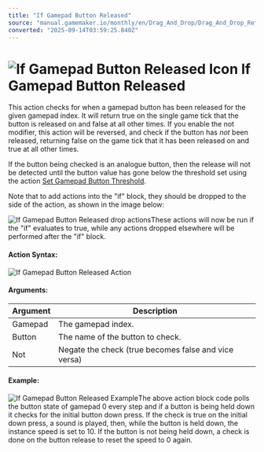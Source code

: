 ```yaml
---
title: "If Gamepad Button Released"
source: "manual.gamemaker.io/monthly/en/Drag_And_Drop/Drag_And_Drop_Reference/Gamepad/If_Gamepad_Button_Released.htm"
converted: "2025-09-14T03:59:25.840Z"
---
```


# ![If Gamepad Button Released Icon](../../../assets/Images/Scripting_Reference/Drag_And_Drop/Reference/Gamepad/i_GamePad_If_Button_Released.png) If Gamepad Button Released

This action checks for when a gamepad button has been released for the given gamepad index. It will return true on the single game tick that the button is released on and false at all other times. If you enable the not modifier, this action will be reversed, and check if the button has _not_ been released, returning false on the game tick that it has been released on and true at all other times.

If the button being checked is an analogue button, then the release will not be detected until the button value has gone below the threshold set using the action [Set Gamepad Button Threshold](Set_Gamepad_Button_Threshold.md).

Note that to add actions into the "if" block, they should be dropped to the side of the action, as shown in the image below:

![If Gamepad Button Released drop actions](../../../assets/Images/Scripting_Reference/Drag_And_Drop/Reference/Gamepad/a_If_Gamepad_Button_ReleaseDrop.png)These actions will now be run if the "if" evaluates to true, while any actions dropped elsewhere will be performed after the "if" block.

#### Action Syntax:

![If Gamepad Button Released Action](../../../assets/Images/Scripting_Reference/Drag_And_Drop/Reference/Gamepad/a_GamePad_If_Button_Released.png)

#### Arguments:

| Argument | Description |
| --- | --- |
| Gamepad | The gamepad index. |
| Button | The name of the button to check. |
| Not | Negate the check (true becomes false and vice versa) |

#### Example:

![If Gamepad Button Released Example](../../../assets/Images/Scripting_Reference/Drag_And_Drop/Reference/Gamepad/e_GamePad_If_Button_Down.png)The above action block code polls the button state of gamepad 0 every step and if a button is being held down it checks for the initial button down press. If the check is true on the initial down press, a sound is played, then, while the button is held down, the instance speed is set to 10. If the button is not being held down, a check is done on the button release to reset the speed to 0 again.